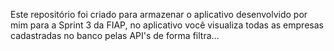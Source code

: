 Este repositório foi criado para armazenar o aplicativo desenvolvido por mim para a Sprint 3 da FIAP, no aplicativo você visualiza todas as empresas cadastradas no banco pelas API's de forma filtra…
